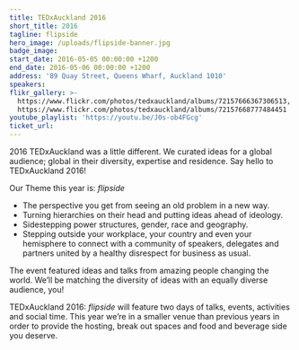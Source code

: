 ```yaml
---
title: TEDxAuckland 2016
short_title: 2016
tagline: flipside
hero_image: /uploads/flipside-banner.jpg
badge_image:
start_date: 2016-05-05 00:00:00 +1200
end_date: 2016-05-06 00:00:00 +1200
address: '89 Quay Street, Queens Wharf, Auckland 1010'
speakers:
flikr_gallery: >-
  https://www.flickr.com/photos/tedxauckland/albums/72157666367306513,
  https://www.flickr.com/photos/tedxauckland/albums/72157668777484451
youtube_playlist: 'https://youtu.be/J0s-ob4FGcg'
ticket_url:
---
```


2016 TEDxAuckland was a little different. We curated ideas for a global audience; global in their diversity, expertise and residence. Say hello to TEDxAuckland 2016!

Our Theme this year is:&nbsp;*flipside*

* The perspective you get from seeing an old problem in a new way.
* Turning hierarchies on their head and putting ideas ahead of ideology.
* Sidestepping power structures, gender, race and geography.
* Stepping outside your workplace, your country and even your hemisphere to connect with a community of speakers, delegates and partners united by a healthy disrespect for business as usual.

The event featured ideas and talks from amazing people changing the world. We’ll be matching the diversity of ideas with an equally diverse audience, you!

TEDxAuckland 2016:&nbsp;*flipside*&nbsp;will feature two days of talks, events, activities and social time. This year we’re in a smaller venue than previous years in order to provide the hosting, break out spaces and food and beverage side you deserve.